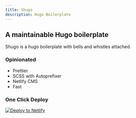 ```yaml
---
title: Shugo
description: Hugo Boilerplate
---
```


## A maintainable Hugo boilerplate

Shugo is a hugo boilerplate with bells and whistles attached.

### Opinionated

- Prettier
- SCSS with Autoprefixer
- Netlify CMS
- Fast

### One Click Deploy

[![Deploy to Netlify](https://www.netlify.com/img/deploy/button.svg)](https://app.netlify.com/start/deploy?repository=https://github.com/li-kai/shugo)

